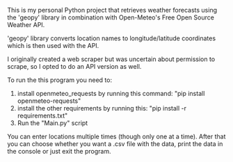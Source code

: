 This is my personal Python project that retrieves weather forecasts using the 'geopy' library in combination with Open-Meteo's Free Open Source Weather API.

'geopy' library converts location names to longitude/latitude coordinates which is then used with the API.

I originally created a web scraper but was uncertain about permission to scrape, so I opted to do an API version as well.

To run the this program you need to:
1. install openmeteo_requests by running this command:
    "pip install openmeteo-requests"
2. install the other requirements by running this:
    "pip install -r requirements.txt"
3. Run the "Main.py" script

You can enter locations multiple times (though only one at a time).
After that you can choose whether you want a .csv file with the data, print the data in the console or just exit the program.
